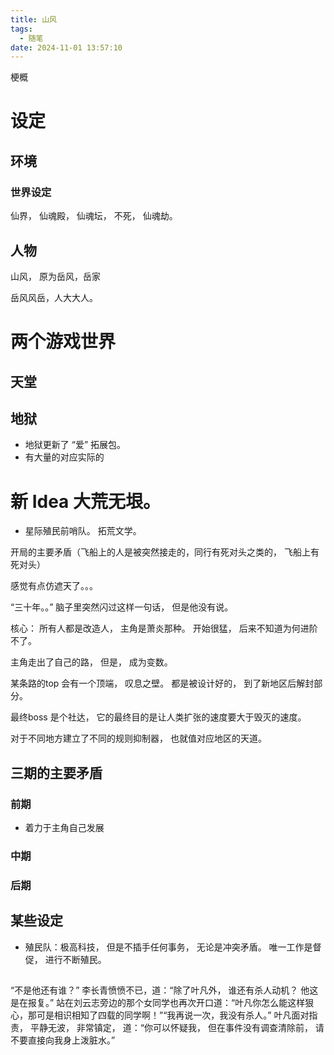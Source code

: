 ```yaml
---
title: 山风
tags:
  - 随笔
date: 2024-11-01 13:57:10
---
```


梗概

# 设定

## 环境




### 世界设定

仙界， 仙魂殿， 仙魂坛， 不死， 仙魂劫。


### 

## 人物

山风， 原为岳风，岳家


岳风风岳，人大大人。


# 两个游戏世界



## 天堂


## 地狱


- 地狱更新了 “爱” 拓展包。
- 有大量的对应实际的


# 新 Idea 大荒无垠。

- 星际殖民前哨队。 拓荒文学。


开局的主要矛盾（飞船上的人是被突然接走的，同行有死对头之类的， 飞船上有死对头）



感觉有点仿遮天了。。。



“三十年。。” 脑子里突然闪过这样一句话， 但是他没有说。


核心： 所有人都是改造人， 主角是萧炎那种。 开始很猛， 后来不知道为何进阶不了。


主角走出了自己的路， 但是， 成为变数。


某条路的top 会有一个顶端， 叹息之壁。 都是被设计好的， 到了新地区后解封部分。

最终boss 是个社达， 它的最终目的是让人类扩张的速度要大于毁灭的速度。


对于不同地方建立了不同的规则抑制器， 也就值对应地区的天道。 

## 三期的主要矛盾

### 前期
- 着力于主角自己发展


### 中期


### 后期



## 某些设定
- 殖民队：极高科技， 但是不插手任何事务， 无论是冲突矛盾。 唯一工作是督促， 进行不断殖民。





##
“不是他还有谁？” 李长青愤愤不已，道：“除了叶凡外， 谁还有杀人动机？ 他这是在报复。” 站在刘云志旁边的那个女同学也再次开口道：“叶凡你怎么能这样狠心，那可是相识相知了四载的同学啊！”“我再说一次，我没有杀人。” 叶凡面对指责， 平静无波， 非常镇定， 道：“你可以怀疑我， 但在事件没有调查清除前， 请不要直接向我身上泼脏水。” 